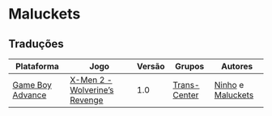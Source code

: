 # Maluckets

## Traduções

| Plataforma | Jogo | Versão | Grupos | Autores |
| ----------- | ----------- | ----------- | ----------- | ----------- |
| [Game Boy Advance](../../traducoes/game-boy-advance/) | [X-Men 2 - Wolverine’s Revenge](../../traducoes/game-boy-advance/x-men-2-wolverines-revenge_ninho-maluckets/) | 1.0 | [Trans\-Center](../../grupos/trans-center/) | [Ninho](../../autores/ninho/) e [Maluckets](../../autores/maluckets/) |